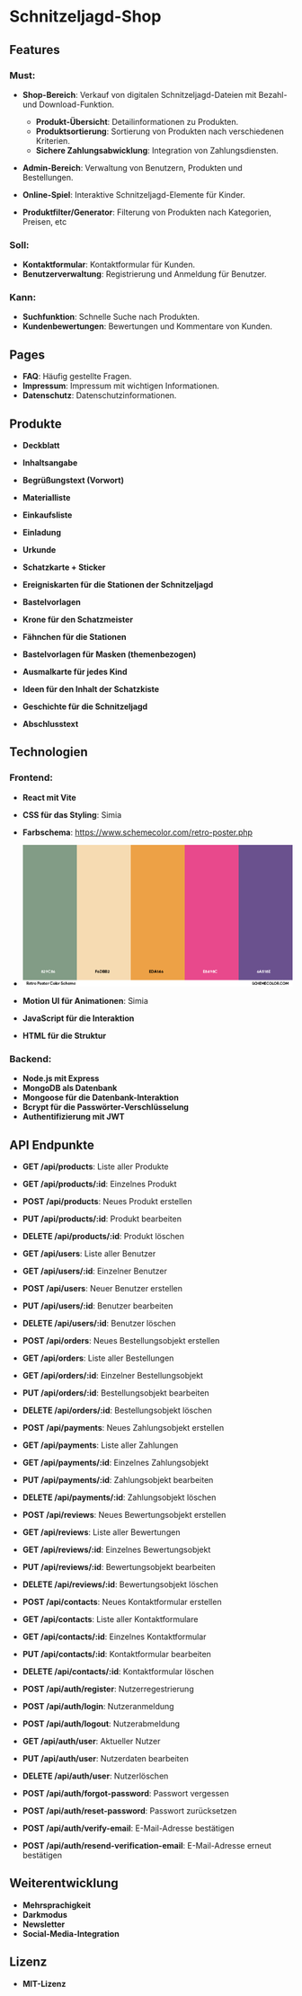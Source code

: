 # Schnitzeljagd-Shop

## Features
### Must:
- **Shop-Bereich**: Verkauf von digitalen Schnitzeljagd-Dateien mit Bezahl- und Download-Funktion.
    - **Produkt-Übersicht**: Detailinformationen zu Produkten.
    - **Produktsortierung**: Sortierung von Produkten nach verschiedenen Kriterien.
    - **Sichere Zahlungsabwicklung**: Integration von Zahlungsdiensten.


- **Admin-Bereich**: Verwaltung von Benutzern, Produkten und Bestellungen.
- **Online-Spiel**: Interaktive Schnitzeljagd-Elemente für Kinder.
- **Produktfilter/Generator**: Filterung von Produkten nach Kategorien, Preisen, etc

### Soll:

- **Kontaktformular**: Kontaktformular für Kunden.
- **Benutzerverwaltung**: Registrierung und Anmeldung für Benutzer.

### Kann:
- **Suchfunktion**: Schnelle Suche nach Produkten.
- **Kundenbewertungen**: Bewertungen und Kommentare von Kunden.

## Pages
- **FAQ**: Häufig gestellte Fragen.
- **Impressum**: Impressum mit wichtigen Informationen.
- **Datenschutz**: Datenschutzinformationen.

## Produkte
- **Deckblatt**
- **Inhaltsangabe**
- **Begrüßungstext (Vorwort)**
- **Materialliste**
- **Einkaufsliste**
- **Einladung**
- **Urkunde**
- **Schatzkarte + Sticker**
- **Ereigniskarten für die Stationen der Schnitzeljagd**
- **Bastelvorlagen**
- **Krone für den Schatzmeister**
- **Fähnchen für die Stationen**
- **Bastelvorlagen für Masken (themenbezogen)**
- **Ausmalkarte für jedes Kind**


- **Ideen für den Inhalt der Schatzkiste**
- **Geschichte für die Schnitzeljagd**
- **Abschlusstext**

## Technologien

### Frontend:
- **React mit Vite**
- **CSS für das Styling**: Simia
- **Farbschema**: https://www.schemecolor.com/retro-poster.php
- **![Farbschema](retro-poster-color-scheme.png)**

- **Motion UI für Animationen**: Simia
- **JavaScript für die Interaktion**
- **HTML für die Struktur**

### Backend:
- **Node.js mit Express**
- **MongoDB als Datenbank**
- **Mongoose für die Datenbank-Interaktion**
- **Bcrypt für die Passwörter-Verschlüsselung**
- **Authentifizierung mit JWT**

## API Endpunkte
- **GET /api/products**: Liste aller Produkte
- **GET /api/products/:id**: Einzelnes Produkt
- **POST /api/products**: Neues Produkt erstellen
- **PUT /api/products/:id**: Produkt bearbeiten
- **DELETE /api/products/:id**: Produkt löschen
- **GET /api/users**: Liste aller Benutzer
- **GET /api/users/:id**: Einzelner Benutzer
- **POST /api/users**: Neuer Benutzer erstellen
- **PUT /api/users/:id**: Benutzer bearbeiten
- **DELETE /api/users/:id**: Benutzer löschen
- **POST /api/orders**: Neues Bestellungsobjekt erstellen
- **GET /api/orders**: Liste aller Bestellungen
- **GET /api/orders/:id**: Einzelner Bestellungsobjekt
- **PUT /api/orders/:id**: Bestellungsobjekt bearbeiten
- **DELETE /api/orders/:id**: Bestellungsobjekt löschen
- **POST /api/payments**: Neues Zahlungsobjekt erstellen
- **GET /api/payments**: Liste aller Zahlungen
- **GET /api/payments/:id**: Einzelnes Zahlungsobjekt
- **PUT /api/payments/:id**: Zahlungsobjekt bearbeiten
- **DELETE /api/payments/:id**: Zahlungsobjekt löschen
- **POST /api/reviews**: Neues Bewertungsobjekt erstellen
- **GET /api/reviews**: Liste aller Bewertungen
- **GET /api/reviews/:id**: Einzelnes Bewertungsobjekt
- **PUT /api/reviews/:id**: Bewertungsobjekt bearbeiten
- **DELETE /api/reviews/:id**: Bewertungsobjekt löschen

- **POST /api/contacts**: Neues Kontaktformular erstellen
- **GET /api/contacts**: Liste aller Kontaktformulare
- **GET /api/contacts/:id**: Einzelnes Kontaktformular
- **PUT /api/contacts/:id**: Kontaktformular bearbeiten
- **DELETE /api/contacts/:id**: Kontaktformular löschen
- **POST /api/auth/register**: Nutzerregestrierung
- **POST /api/auth/login**: Nutzeranmeldung
- **POST /api/auth/logout**: Nutzerabmeldung
- **GET /api/auth/user**: Aktueller Nutzer
- **PUT /api/auth/user**: Nutzerdaten bearbeiten
- **DELETE /api/auth/user**: Nutzerlöschen
- **POST /api/auth/forgot-password**: Passwort vergessen
- **POST /api/auth/reset-password**: Passwort zurücksetzen
- **POST /api/auth/verify-email**: E-Mail-Adresse bestätigen
- **POST /api/auth/resend-verification-email**: E-Mail-Adresse erneut bestätigen

## Weiterentwicklung
- **Mehrsprachigkeit**
- **Darkmodus**
- **Newsletter**
- **Social-Media-Integration**


## Lizenz
- **MIT-Lizenz**





